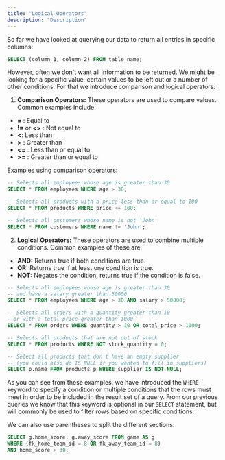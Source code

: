 ```yaml
---
title: "Logical Operators"
description: "Description"
---
```


So far we have looked at querying our data to return all entries in specific columns:

```sql
SELECT (column_1, column_2) FROM table_name;
```

However, often we don't want all information to be returned. We might be looking for a specific value, certain values to be left out or a number of other conditions. For that we introduce comparison and logical operators:

1. **Comparison Operators:** These operators are used to compare values. Common examples include:

- **=** : Equal to
- **!=** or **<>** : Not equal to
- **<**: Less than
- **\>** : Greater than
- **<=** : Less than or equal to
- **\>=** : Greater than or equal to

Examples using comparison operators:

```sql
-- Selects all employees whose age is greater than 30
SELECT * FROM employees WHERE age > 30;

-- Selects all products with a price less than or equal to 100
SELECT * FROM products WHERE price <= 100;

-- Selects all customers whose name is not 'John'
SELECT * FROM customers WHERE name != 'John';

```

2. **Logical Operators:** These operators are used to combine multiple conditions. Common examples of these are:

- **AND:** Returns true if both conditions are true.
- **OR:** Returns true if at least one condition is true.
- **NOT:** Negates the condition, returns true if the condition is false.

```sql
-- Selects all employees whose age is greater than 30
-- and have a salary greater than 50000
SELECT * FROM employees WHERE age > 30 AND salary > 50000;

-- Selects all orders with a quantity greater than 10
--or with a total price greater than 1000
SELECT * FROM orders WHERE quantity > 10 OR total_price > 1000;

-- Selects all products that are not out of stock
SELECT * FROM products WHERE NOT stock_quantity = 0;

-- Select all products that don't have an empty supplier
-- (you could also do IS NULL if you wanted to fill in suppliers)
SELECT p.name FROM products p WHERE supplier IS NOT NULL;

```

As you can see from these examples, we have introduced the `WHERE` keyword to specify a condition or multiple conditions that the rows must meet in order to be included in the result set of a query. From our previous queries we know that this keyword is optional in our `SELECT` statement, but will commonly be used to filter rows based on specific conditions.

We can also use parentheses to split the different sections:

```sql
SELECT g.home_score, g.away_score FROM game AS g
WHERE (fk_home_team_id = 8 OR fk_away_team_id = 8)
AND home_score > 30;
```
